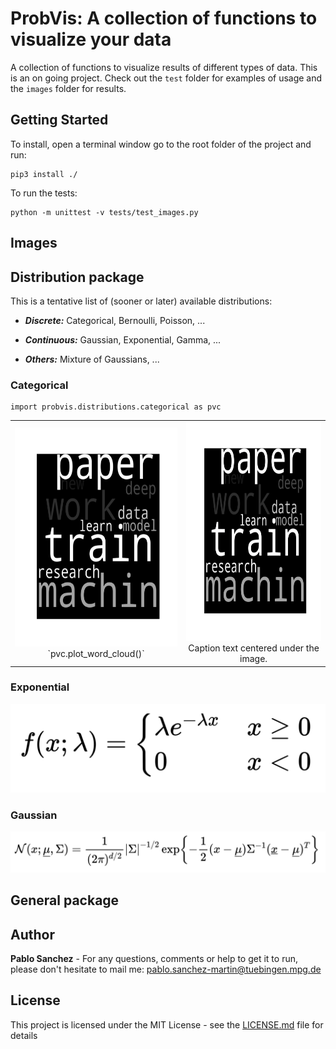 # ProbVis: A collection of functions to visualize your data
A collection of functions to visualize results of different types of data. 
This is an on going project. Check out the `test` folder for examples of usage and 
the `images` folder for results.

## Getting Started
To install, open a terminal window go to the root folder of the project and run:
```
pip3 install ./
```
To run the tests:
```
python -m unittest -v tests/test_images.py 
```

## Images

## Distribution package
This is a tentative list of (sooner or later) available distributions: 
* ***Discrete:*** Categorical, Bernoulli, Poisson, ...

* ***Continuous:*** Gaussian, Exponential, Gamma, ... 

* ***Others:*** Mixture of Gaussians, ...
### Categorical
```
import probvis.distributions.categorical as pvc
```

<table width="500" border="0" cellpadding="5">

<tr>

<td align="center" valign="center">
<img src="images/words_2_image.png" height="350">
<br />
`pvc.plot_word_cloud()`
</td>

<td align="center" valign="center">
<img src="images/words_2_image.png" height="350">
<br />
Caption text centered under the image.
</td>

</tr>

</table>


### Exponential
![alt text](images/formula_exp.png)
### Gaussian
![alt text](images/formula_normal.png)


## General package

## Author

**Pablo Sanchez** - For any questions, comments or help to get it to run, please don't hesitate to mail me: <pablo.sanchez-martin@tuebingen.mpg.de>

## License

This project is licensed under the MIT License - see the [LICENSE.md](LICENSE.md) file for details